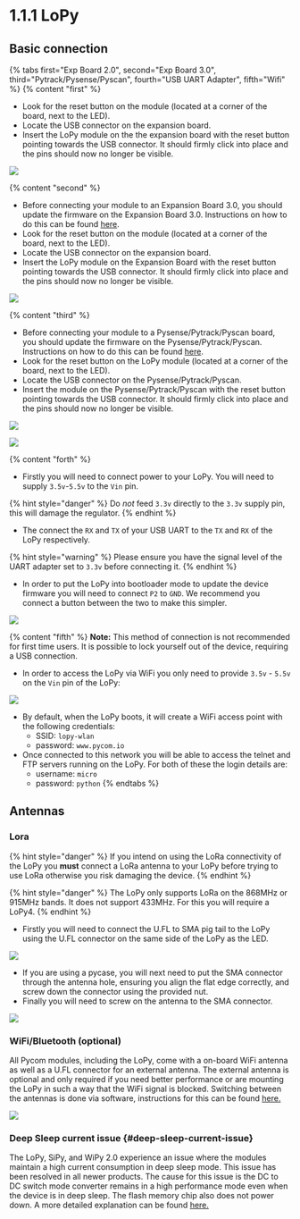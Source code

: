 # 1.1.1 LoPy

## Basic connection

{% tabs first="Exp Board 2.0", second="Exp Board 3.0", third="Pytrack/Pysense/Pyscan", fourth="USB UART Adapter", fifth="Wifi" %}
{% content "first" %}
* Look for the reset button on the module \(located at a corner of the board, next to the LED).
* Locate the USB connector on the expansion board.
* Insert the LoPy module on the the expansion board with the reset button pointing towards the USB connector. It should firmly click into place and the pins should now no longer be visible.

![](../../gitbook/assets/expansion_board_2_lopy.png)


{% content "second" %}
* Before connecting your module to an Expansion Board 3.0, you should update the firmware on the Expansion Board 3.0. Instructions on how to do this can be found [here](https://docs.pycom.io/pytrackpysense/installation/firmware.html).
* Look for the reset button on the module \(located at a corner of the board, next to the LED).
* Locate the USB connector on the expansion board.
* Insert the LoPy module on the Expansion Board with the reset button pointing towards the USB connector. It should firmly click into place and the pins should now no longer be visible.

![](../../gitbook/assets/expansion_board_3_lopy.png)

{% content "third" %}
* Before connecting your module to a Pysense/Pytrack/Pyscan board, you should update the firmware on the Pysense/Pytrack/Pyscan. Instructions on how to do this can be found [here](https://docs.pycom.io/pytrackpysense/installation/firmware.html).
* Look for the reset button on the LoPy module \(located at a corner of the board, next to the LED).
* Locate the USB connector on the Pysense/Pytrack/Pyscan.
* Insert the module on the Pysense/Pytrack/Pyscan with the reset button pointing towards the USB connector. It should firmly click into place and the pins should now no longer be visible.

![](../../gitbook/assets/pysense_lopy.png)

![](../../gitbook/assets/pytrack_lopy.png)


{% content "forth" %}
* Firstly you will need to connect power to your LoPy. You will need to supply `3.5v`-`5.5v` to the `Vin` pin.

{% hint style="danger" %}
Do _not_ feed `3.3v` directly to the `3.3v` supply pin, this will damage the regulator.
{% endhint %}

* The connect the `RX` and `TX` of your USB UART to the `TX` and `RX` of the LoPy respectively.

{% hint style="warning" %}
Please ensure you have the signal level of the UART adapter set to `3.3v` before connecting it.
{% endhint %}

* In order to put the LoPy into bootloader mode to update the device firmware you will need to connect `P2` to `GND`. We recommend you connect a button between the two to make this simpler.

![](../../gitbook/assets/uart_lopy.png)

{% content "fifth" %}
**Note:** This method of connection is not recommended for first time users. It is possible to lock yourself out of the device, requiring a USB connection.

* In order to access the LoPy via WiFi you only need to provide `3.5v` - `5.5v` on the `Vin` pin of the LoPy:

![](../../gitbook/assets/bare_lopy.png)

* By default, when the LoPy boots, it will create a WiFi access point with the following credentials:
  * SSID: `lopy-wlan`
  * password: `www.pycom.io`
* Once connected to this network you will be able to access the telnet and FTP servers running on the LoPy. For both of these the login details are:
  * username: `micro`
  * password: `python`
{% endtabs %}

## Antennas

### Lora

{% hint style="danger" %}
If you intend on using the LoRa connectivity of the LoPy you **must** connect a LoRa antenna to your LoPy before trying to use LoRa otherwise you risk damaging the device.
{% endhint %}

{% hint style="danger" %}
The LoPy only supports LoRa on the 868MHz or 915MHz bands. It does not support 433MHz. For this you will require a LoPy4.
{% endhint %}

* Firstly you will need to connect the U.FL to SMA pig tail to the LoPy using the U.FL connector on the same side of the LoPy as the LED.

![](../../gitbook/assets/lora_pigtail_lopy.png)

* If you are using a pycase, you will next need to put the SMA connector through the antenna hole, ensuring you align the flat edge correctly, and screw down the connector using the provided nut.
* Finally you will need to screw on the antenna to the SMA connector.

![](../../gitbook/assets/lora_pigtail_ant_lopy.png)

### WiFi/Bluetooth \(optional)

All Pycom modules, including the LoPy, come with a on-board WiFi antenna as well as a U.FL connector for an external antenna. The external antenna is optional and only required if you need better performance or are mounting the LoPy in such a way that the WiFi signal is blocked. Switching between the antennas is done via software, instructions for this can be found [here.](https://docs.pycom.io/chapter/firmwareapi/pycom/network/wlan.html)

![](../../gitbook/assets/wifi_pigtail_ant_lopy.png)

### Deep Sleep current issue {#deep-sleep-current-issue}

The LoPy, SiPy, and WiPy 2.0 experience an issue where the modules maintain a high current consumption in deep sleep mode. This issue has been resolved in all newer products. The cause for this issue is the DC to DC switch mode converter remains in a high performance mode even when the device is in deep sleep. The flash memory chip also does not power down. A more detailed explanation can be found [here.](https://forum.pycom.io/topic/1022/root-causes-of-high-deep-sleep-current)



